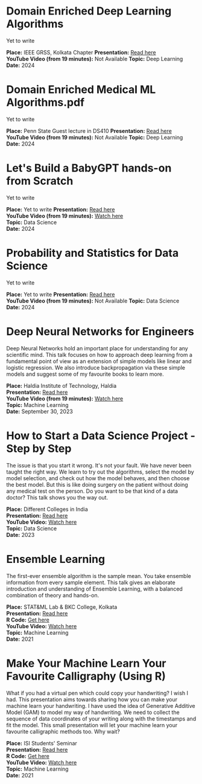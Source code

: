 # Domain Enriched Deep Learning Algorithms

Yet to write

**Place:** IEEE GRSS, Kolkata Chapter
**Presentation:** [Read here](https://drive.google.com/file/d/10fCz6i0QX5RryiCyJIGHwndBupRETb_-/view?usp=sharing)  
**YouTube Video (from 19 minutes):** Not Available
**Topic:** Deep Learning  
**Date:** 2024

# Domain Enriched Medical ML Algorithms.pdf

Yet to write

**Place:** Penn State Guest lecture in DS410
**Presentation:** [Read here](https://drive.google.com/file/d/1KYeq8oEhsqiMkELZeZ5fwYvT1wKyArAm/view?usp=sharing)  
**YouTube Video (from 19 minutes):** Not Available
**Topic:** Deep Learning  
**Date:** 2024

# Let's Build a BabyGPT hands-on from Scratch

Yet to write

**Place:** Yet to write
**Presentation:** [Read here](https://drive.google.com/file/d/1mvj-CTToYjhxDJpW3tR6G0PdXKHfPLJo/view?usp=sharing)  
**YouTube Video (from 19 minutes):** [Watch here](https://youtu.be/U9Uyv362X9w?si=lVHSlrxd9aEvDUvK)  
**Topic:** Data Science  
**Date:** 2024

# Probability and Statistics for Data Science

Yet to write

**Place:** Yet to write
**Presentation:** [Read here](https://drive.google.com/file/d/1Xk5wZPtCKJpCxtGZJR3lOskOFA1HxyKA/view?usp=sharing)  
**YouTube Video (from 19 minutes):**  Not Available
**Topic:** Data Science  
**Date:** 2024

# Deep Neural Networks for Engineers

Deep Neural Networks hold an important place for understanding for any scientific mind. This talk focuses on how to approach deep learning from a fundamental point of view as an extension of simple models like linear and logistic regression. We also introduce backpropagation via these simple models and suggest some of my favourite books to learn more.

**Place:** Haldia Institute of Technology, Haldia  
**Presentation:** [Read here](https://drive.google.com/file/d/1tJHP_svDe69JmCjiY81GcFRBanAGdrRP/view?usp=sharing)  
**YouTube Video (from 19 minutes):** [Watch here](https://www.youtube.com/live/vX5LqeBHgI0?si=dQ7VOp62XdbzdCmK)  
**Topic:** Machine Learning  
**Date:** September 30, 2023

# How to Start a Data Science Project - Step by Step

The issue is that you start it wrong. It's not your fault. We have never been taught the right way. We learn to try out the algorithms, select the model by model selection, and check out how the model behaves, and then choose the best model. But this is like doing surgery on the patient without doing any medical test on the person. Do you want to be that kind of a data doctor? This talk shows you the way out.

**Place:** Different Colleges in India  
**Presentation:** [Read here](https://drive.google.com/file/d/1UGt8BUbs7-LD9wBVRkLO6Yq4Pr2JIV2a/view?usp=sharing)  
**YouTube Video:** [Watch here](https://youtu.be/FN2TVYLqM6E)  
**Topic:** Data Science  
**Date:** 2023

# Ensemble Learning

The first-ever ensemble algorithm is the sample mean. You take ensemble information from every sample element. This talk gives an elaborate introduction and understanding of Ensemble Learning, with a balanced combination of theory and hands-on.

**Place:** STAT&ML Lab & BKC College, Kolkata  
**Presentation:** [Read here](https://drive.google.com/file/d/1qbsRClpEwIPXIr8K5dQvrkHcS8cEvepj/view?usp=sharing)  
**R Code:** [Get here](https://drive.google.com/file/d/1N3ylqTtzF1Urflc8IM3olrlqda5DvXQJ/view?usp=sharing)  
**YouTube Video:** [Watch here](https://youtu.be/fDNO0UcoT1Y)  
**Topic:** Machine Learning  
**Date:** 2021


# Make Your Machine Learn Your Favourite Calligraphy (Using R)

What if you had a virtual pen which could copy your handwriting? I wish I had. This presentation aims towards sharing how you can make your machine learn your handwriting. I have used the idea of Generative Additive Model (GAM) to model my way of handwriting. We need to collect the sequence of data coordinates of your writing along with the timestamps and fit the model. This small presentation will let your machine learn your favourite calligraphic methods too. Why wait?

**Place:** ISI Students' Seminar  
**Presentation:** [Read here](https://drive.google.com/file/d/1OX25KbopqFqShtoewH2rfhorzZ7nJ1cy/view?usp=sharing)  
**R Code:** [Get here](https://drive.google.com/file/d/1AueTT8vErfaAAsSc1qbUXoyjk3WqrAkj/view?usp=sharing)  
**YouTube Video:** [Watch here](https://youtu.be/7HhwCyswN6I)  
**Topic:** Machine Learning  
**Date:** 2021
